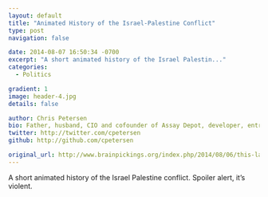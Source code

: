 ```yaml
---
layout: default
title: "Animated History of the Israel-Palestine Conflict"
type: post
navigation: false

date: 2014-08-07 16:50:34 -0700
excerpt: "A short animated history of the Israel Palestin..."
categories:
  - Politics

gradient: 1
image: header-4.jpg
details: false

author: Chris Petersen
bio: Father, husband, CIO and cofounder of Assay Depot, developer, entrepreneur and technologist.
twitter: http://twitter.com/cpetersen
github: http://github.com/cpetersen

original_url: http://www.brainpickings.org/index.php/2014/08/06/this-land-is-mine-nina-paley/
---
```



A short animated history of the Israel Palestine conflict. Spoiler alert, it’s violent.
